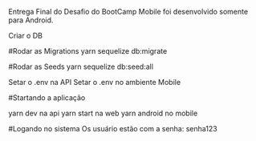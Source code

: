 Entrega Final do Desafio do BootCamp
Mobile foi desenvolvido somente para Android.

Criar o DB

#Rodar as Migrations
yarn sequelize db:migrate


#Rodar as Seeds
yarn sequelize db:seed:all


Setar o .env na API
Setar o .env no ambiente Mobile


#Startando a aplicação

yarn dev na api
yarn start na web
yarn android no mobile

#Logando no sistema
Os usuário estão com a senha: senha123
